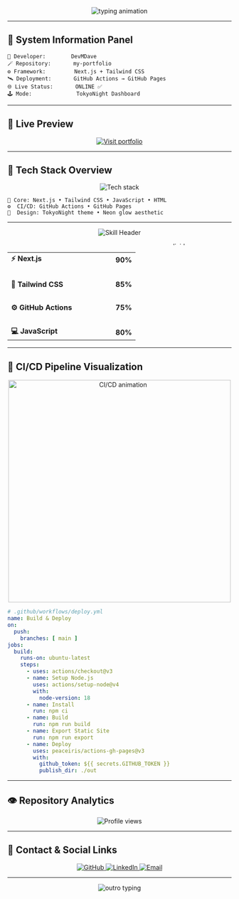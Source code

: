 <!--
==========================================================
💻 DEVMDAVE — my-portfolio (TokyoNight Tech Dashboard Mode)
Minimal, Animated, and Professional GitHub-Safe README
==========================================================
-->

<!-- 🧠 Header Banner -->
<p align="center">
  <img src="https://readme-typing-svg.herokuapp.com?font=Orbitron&size=28&duration=2800&pause=900&color=00FFF5&center=true&vCenter=true&width=800&lines=💻+DevMDave's+Portfolio+Repository;⚙️+Next.js+%7C+Tailwind+CSS+%7C+CI%2FCD+Workflow;" alt="typing animation" />
</p>

---

## 🧭 System Information Panel
```text
🧠 Developer:        DevMDave
🪄 Repository:       my-portfolio
⚙️ Framework:         Next.js + Tailwind CSS
🛰️ Deployment:       GitHub Actions → GitHub Pages
🌐 Live Status:       ONLINE ✅
🕹️ Mode:              TokyoNight Dashboard
```

---

## 🚀 Live Preview
<p align="center">
  <a href="https://devmdave.github.io/my-portfolio" target="_blank">
    <img src="https://img.shields.io/badge/🚀%20Visit%20My%20Portfolio-00FFF5?style=for-the-badge&logo=vercel&logoColor=white" alt="Visit portfolio" />
  </a>
</p>

---

## 🧩 Tech Stack Overview
<p align="center">
  <img src="https://skillicons.dev/icons?i=nextjs,tailwind,js,html,githubactions,vercel&theme=dark" alt="Tech stack" />
</p>

```text
🧩 Core: Next.js • Tailwind CSS • JavaScript • HTML
⚙️  CI/CD: GitHub Actions • GitHub Pages
🎨  Design: TokyoNight theme • Neon glow aesthetic
```

---

<!-- 🌌 TokyoNight Style Graphical Progress Bars -->

<p align="center">
  <img src="https://readme-typing-svg.herokuapp.com?font=Orbitron&size=28&duration=2800&pause=800&color=00FFF5&center=true&vCenter=true&width=500&lines=⚙️+Tech+Skill+Progress+Overview" alt="Skill Header"/>
</p>

<p align="center">
  <img src="https://i.imgur.com/sq6D7Dk.gif" width="780" height="6" alt="divider"/>
</p>

<table align="center" width="100%">
  <tr>
    <td width="180"><b>⚡ Next.js</b></td>
    <td>
      <div style="background-color:#1a1b27; border-radius:10px; width:100%; height:20px;">
        <div style="background:linear-gradient(90deg, #00FFF5 0%, #00B8D4 90%); width:90%; height:20px; border-radius:10px;"></div>
      </div>
    </td>
    <td width="60" align="right"><b>90%</b></td>
  </tr>

  <tr><td colspan="3"><br/></td></tr>

  <tr>
    <td><b>🎨 Tailwind CSS</b></td>
    <td>
      <div style="background-color:#1a1b27; border-radius:10px; width:100%; height:20px;">
        <div style="background:linear-gradient(90deg, #8B5CF6 0%, #6366F1 85%); width:85%; height:20px; border-radius:10px;"></div>
      </div>
    </td>
    <td align="right"><b>85%</b></td>
  </tr>

  <tr><td colspan="3"><br/></td></tr>

  <tr>
    <td><b>⚙️ GitHub Actions</b></td>
    <td>
      <div style="background-color:#1a1b27; border-radius:10px; width:100%; height:20px;">
        <div style="background:linear-gradient(90deg, #3B82F6 0%, #2563EB 75%); width:75%; height:20px; border-radius:10px;"></div>
      </div>
    </td>
    <td align="right"><b>75%</b></td>
  </tr>

  <tr><td colspan="3"><br/></td></tr>

  <tr>
    <td><b>💻 JavaScript</b></td>
    <td>
      <div style="background-color:#1a1b27; border-radius:10px; width:100%; height:20px;">
        <div style="background:linear-gradient(90deg, #FACC15 0%, #FBBF24 80%); width:80%; height:20px; border-radius:10px;"></div>
      </div>
    </td>
    <td align="right"><b>80%</b></td>
  </tr>
</table>

---

## 🔄 CI/CD Pipeline Visualization
<p align="center">
  <img src="https://media.giphy.com/media/Y3xkaMlf1YxgA9aJj3/giphy.gif" width="500" alt="CI/CD animation"/>
</p>

```yaml
# .github/workflows/deploy.yml
name: Build & Deploy
on:
  push:
    branches: [ main ]
jobs:
  build:
    runs-on: ubuntu-latest
    steps:
      - uses: actions/checkout@v3
      - name: Setup Node.js
        uses: actions/setup-node@v4
        with:
          node-version: 18
      - name: Install
        run: npm ci
      - name: Build
        run: npm run build
      - name: Export Static Site
        run: npm run export
      - name: Deploy
        uses: peaceiris/actions-gh-pages@v3
        with:
          github_token: ${{ secrets.GITHUB_TOKEN }}
          publish_dir: ./out
```

---

## 👁️ Repository Analytics
<p align="center">
  <img src="https://komarev.com/ghpvc/?username=devmdave&label=👁️+Views&color=00FFF5&style=flat-square" alt="Profile views"/>
</p>

---

## 💬 Contact & Social Links
<p align="center">
  <a href="https://github.com/devmdave" target="_blank">
    <img src="https://img.shields.io/badge/GitHub-181717?style=for-the-badge&logo=github&logoColor=white" alt="GitHub" />
  </a>
  <a href="https://linkedin.com/in/devmdave" target="_blank">
    <img src="https://img.shields.io/badge/LinkedIn-0077B5?style=for-the-badge&logo=linkedin&logoColor=white" alt="LinkedIn" />
  </a>
  <a href="mailto:davemadhav2007@gmail.com">
    <img src="https://img.shields.io/badge/Email-EA4335?style=for-the-badge&logo=gmail&logoColor=white" alt="Email" />
  </a>
</p>

---
<p align="center">
  <img src="https://readme-typing-svg.herokuapp.com?font=Fira+Code&size=16&duration=2500&pause=800&color=00FFF5&center=true&vCenter=true&width=660&lines=System+Status:+STABLE;Awaiting+Next+Deployment...+🛰️;Thanks+for+visiting+DevMDave's+Dashboard!+⚡" alt="outro typing" />
</p>